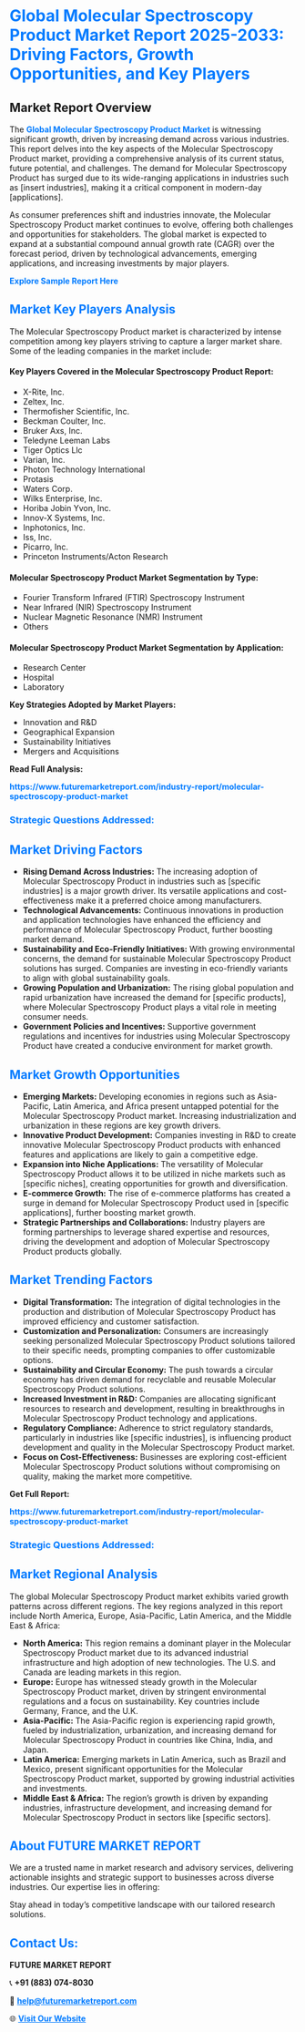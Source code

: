 <h1 style="color: #007BFF;">Global Molecular Spectroscopy Product Market Report 2025-2033: Driving Factors, Growth Opportunities, and Key Players</h1>

<section id="overview">
<h2>Market Report Overview</h2>
<p>The <a href="https://www.futuremarketreport.com/industry-report/molecular-spectroscopy-product-market" style="color: #007BFF; text-decoration: none;"><strong>Global Molecular Spectroscopy Product Market</strong></a> is witnessing significant growth, driven by increasing demand across various industries. This report delves into the key aspects of the Molecular Spectroscopy Product market, providing a comprehensive analysis of its current status, future potential, and challenges. The demand for Molecular Spectroscopy Product has surged due to its wide-ranging applications in industries such as [insert industries], making it a critical component in modern-day [applications].</p>
<p>As consumer preferences shift and industries innovate, the Molecular Spectroscopy Product market continues to evolve, offering both challenges and opportunities for stakeholders. The global market is expected to expand at a substantial compound annual growth rate (CAGR) over the forecast period, driven by technological advancements, emerging applications, and increasing investments by major players.</p>
</section>

<section id="overview">
<p><a href="https://www.futuremarketreport.com/request-sample/reportId=53276" style="color: #007BFF; text-decoration: none;"><strong>Explore Sample Report Here</strong></a></p>
</section>

<section id="key-players">
<h2 style="color: #007BFF;">Market Key Players Analysis</h2>
<p>The Molecular Spectroscopy Product market is characterized by intense competition among key players striving to capture a larger market share. Some of the leading companies in the market include:</p>
<h4>Key Players Covered in the Molecular Spectroscopy Product Report:</h4>
<ul><li>X-Rite, Inc.</li><li>Zeltex, Inc.</li><li>Thermofisher Scientific, Inc.</li><li>Beckman Coulter, Inc.</li><li>Bruker Axs, Inc.</li><li>Teledyne Leeman Labs</li><li>Tiger Optics Llc</li><li>Varian, Inc.</li><li>Photon Technology International</li><li>Protasis</li><li>Waters Corp.</li><li>Wilks Enterprise, Inc.</li><li>Horiba Jobin Yvon, Inc.</li><li>Innov-X Systems, Inc.</li><li>Inphotonics, Inc.</li><li>Iss, Inc.</li><li>Picarro, Inc.</li><li>Princeton Instruments/Acton Research</li></ul>
<h4>Molecular Spectroscopy Product Market Segmentation by Type:</h4>
<ul><li>Fourier Transform Infrared (FTIR) Spectroscopy Instrument</li><li>Near Infrared (NIR) Spectroscopy Instrument</li><li>Nuclear Magnetic Resonance (NMR) Instrument</li><li>Others</li></ul>

<h4>Molecular Spectroscopy Product Market Segmentation by Application:</h4>
<ul><li>Research Center</li><li>Hospital</li><li>Laboratory</li></ul>
<p><strong>Key Strategies Adopted by Market Players:</strong></p>
<ul>
<li>Innovation and R&D</li>
<li>Geographical Expansion</li>
<li>Sustainability Initiatives</li>
<li>Mergers and Acquisitions</li>
</ul>
</section>

<section>
<p><strong>Read Full Analysis: </strong></p><a href="https://www.futuremarketreport.com/industry-report/molecular-spectroscopy-product-market" style="color: #007BFF; text-decoration: none;"><strong>https://www.futuremarketreport.com/industry-report/molecular-spectroscopy-product-market</strong></a>
<h3 style="color: #007BFF;">Strategic Questions Addressed:</h3>
</section>

<section id="driving-factors">
<h2 style="color: #007BFF;">Market Driving Factors</h2>
<ul>
<li><strong>Rising Demand Across Industries:</strong> The increasing adoption of Molecular Spectroscopy Product in industries such as [specific industries] is a major growth driver. Its versatile applications and cost-effectiveness make it a preferred choice among manufacturers.</li>
<li><strong>Technological Advancements:</strong> Continuous innovations in production and application technologies have enhanced the efficiency and performance of Molecular Spectroscopy Product, further boosting market demand.</li>
<li><strong>Sustainability and Eco-Friendly Initiatives:</strong> With growing environmental concerns, the demand for sustainable Molecular Spectroscopy Product solutions has surged. Companies are investing in eco-friendly variants to align with global sustainability goals.</li>
<li><strong>Growing Population and Urbanization:</strong> The rising global population and rapid urbanization have increased the demand for [specific products], where Molecular Spectroscopy Product plays a vital role in meeting consumer needs.</li>
<li><strong>Government Policies and Incentives:</strong> Supportive government regulations and incentives for industries using Molecular Spectroscopy Product have created a conducive environment for market growth.</li>
</ul>
</section>

<section id="growth-opportunities">
<h2 style="color: #007BFF;">Market Growth Opportunities</h2>
<ul>
<li><strong>Emerging Markets:</strong> Developing economies in regions such as Asia-Pacific, Latin America, and Africa present untapped potential for the Molecular Spectroscopy Product market. Increasing industrialization and urbanization in these regions are key growth drivers.</li>
<li><strong>Innovative Product Development:</strong> Companies investing in R&D to create innovative Molecular Spectroscopy Product products with enhanced features and applications are likely to gain a competitive edge.</li>
<li><strong>Expansion into Niche Applications:</strong> The versatility of Molecular Spectroscopy Product allows it to be utilized in niche markets such as [specific niches], creating opportunities for growth and diversification.</li>
<li><strong>E-commerce Growth:</strong> The rise of e-commerce platforms has created a surge in demand for Molecular Spectroscopy Product used in [specific applications], further boosting market growth.</li>
<li><strong>Strategic Partnerships and Collaborations:</strong> Industry players are forming partnerships to leverage shared expertise and resources, driving the development and adoption of Molecular Spectroscopy Product products globally.</li>
</ul>
</section>

<section id="trending-factors">
<h2 style="color: #007BFF;">Market Trending Factors</h2>
<ul>
<li><strong>Digital Transformation:</strong> The integration of digital technologies in the production and distribution of Molecular Spectroscopy Product has improved efficiency and customer satisfaction.</li>
<li><strong>Customization and Personalization:</strong> Consumers are increasingly seeking personalized Molecular Spectroscopy Product solutions tailored to their specific needs, prompting companies to offer customizable options.</li>
<li><strong>Sustainability and Circular Economy:</strong> The push towards a circular economy has driven demand for recyclable and reusable Molecular Spectroscopy Product solutions.</li>
<li><strong>Increased Investment in R&D:</strong> Companies are allocating significant resources to research and development, resulting in breakthroughs in Molecular Spectroscopy Product technology and applications.</li>
<li><strong>Regulatory Compliance:</strong> Adherence to strict regulatory standards, particularly in industries like [specific industries], is influencing product development and quality in the Molecular Spectroscopy Product market.</li>
<li><strong>Focus on Cost-Effectiveness:</strong> Businesses are exploring cost-efficient Molecular Spectroscopy Product solutions without compromising on quality, making the market more competitive.</li>
</ul>
</section>

<section>
<p><strong>Get Full Report: </strong></p><a href="https://www.futuremarketreport.com/industry-report/molecular-spectroscopy-product-market" style="color: #007BFF; text-decoration: none;"><strong>https://www.futuremarketreport.com/industry-report/molecular-spectroscopy-product-market</strong></a>
<h3 style="color: #007BFF;">Strategic Questions Addressed:</h3>
</section>


<section id="regional-analysis">
<h2 style="color: #007BFF;">Market Regional Analysis</h2>
<p>The global Molecular Spectroscopy Product market exhibits varied growth patterns across different regions. The key regions analyzed in this report include North America, Europe, Asia-Pacific, Latin America, and the Middle East & Africa:</p>
<ul>
<li><strong>North America:</strong> This region remains a dominant player in the Molecular Spectroscopy Product market due to its advanced industrial infrastructure and high adoption of new technologies. The U.S. and Canada are leading markets in this region.</li>
<li><strong>Europe:</strong> Europe has witnessed steady growth in the Molecular Spectroscopy Product market, driven by stringent environmental regulations and a focus on sustainability. Key countries include Germany, France, and the U.K.</li>
<li><strong>Asia-Pacific:</strong> The Asia-Pacific region is experiencing rapid growth, fueled by industrialization, urbanization, and increasing demand for Molecular Spectroscopy Product in countries like China, India, and Japan.</li>
<li><strong>Latin America:</strong> Emerging markets in Latin America, such as Brazil and Mexico, present significant opportunities for the Molecular Spectroscopy Product market, supported by growing industrial activities and investments.</li>
<li><strong>Middle East & Africa:</strong> The region’s growth is driven by expanding industries, infrastructure development, and increasing demand for Molecular Spectroscopy Product in sectors like [specific sectors].</li>
</ul>
</section>

<footer>
<h2 style="color: #007BFF;">About FUTURE MARKET REPORT</h2>
<p>We are a trusted name in market research and advisory services, delivering actionable insights and strategic support to businesses across diverse industries. Our expertise lies in offering:</p>

<p>Stay ahead in today’s competitive landscape with our tailored research solutions.</p>

<h2 style="color: #007BFF;">Contact Us:</h2>
<p><strong>FUTURE MARKET REPORT</strong></p>
<p>📞 <strong>+91 (883) 074-8030</strong></p>
<p>📧 <strong><a href="mailto:help@futuremarketreport.com" style="color: #007BFF;">help@futuremarketreport.com</a></strong></p>
<p>🌐 <strong><a href="https://www.futuremarketreport.com/" style="color: #007BFF;">Visit Our Website</a></strong></p>
</footer>